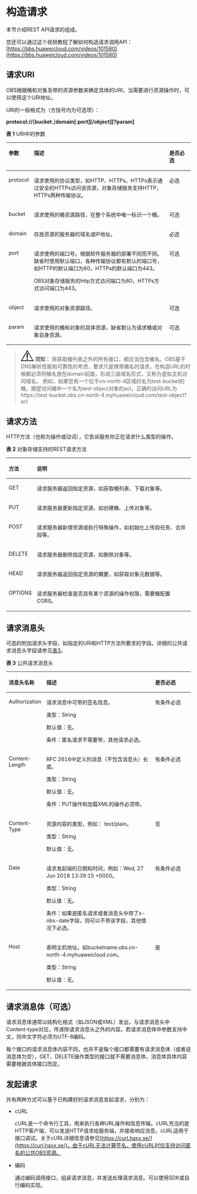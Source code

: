 # 构造请求<a name="obs_04_0007"></a>

本节介绍REST API请求的组成。

您还可以通过这个视频教程了解如何构造请求调用API：[https://bbs.huaweicloud.com/videos/101580](https://bbs.huaweicloud.com/videos/101580)

## 请求URI<a name="section1849899574"></a>

OBS根据桶和对象及带的资源参数来确定具体的URI，当需要进行资源操作时，可以使用这个URI地址。

URI的一般格式为（方括号内为可选项）：

**protocol://**\[**bucket.**\]**domain\[:port\]\[/object\]\[?param\]**

**表 1**  URI中的参数

<a name="table40449485"></a>
<table><thead align="left"><tr id="row6511324"><th class="cellrowborder" valign="top" width="13.13%" id="mcps1.2.4.1.1"><p id="p57655222"><a name="p57655222"></a><a name="p57655222"></a>参数</p>
</th>
<th class="cellrowborder" valign="top" width="73.74000000000001%" id="mcps1.2.4.1.2"><p id="p39561425"><a name="p39561425"></a><a name="p39561425"></a>描述</p>
</th>
<th class="cellrowborder" valign="top" width="13.13%" id="mcps1.2.4.1.3"><p id="p50358869"><a name="p50358869"></a><a name="p50358869"></a>是否必选</p>
</th>
</tr>
</thead>
<tbody><tr id="row52536552"><td class="cellrowborder" valign="top" width="13.13%" headers="mcps1.2.4.1.1 "><p id="p27602357"><a name="p27602357"></a><a name="p27602357"></a>protocol</p>
</td>
<td class="cellrowborder" valign="top" width="73.74000000000001%" headers="mcps1.2.4.1.2 "><p id="p21198434"><a name="p21198434"></a><a name="p21198434"></a>请求使用的协议类型，如HTTP、HTTPs。HTTPs表示通过安全的HTTPs访问该资源，对象存储服务支持HTTP，HTTPs两种传输协议。</p>
</td>
<td class="cellrowborder" valign="top" width="13.13%" headers="mcps1.2.4.1.3 "><p id="p39351575"><a name="p39351575"></a><a name="p39351575"></a>必选</p>
</td>
</tr>
<tr id="row88287534152"><td class="cellrowborder" valign="top" width="13.13%" headers="mcps1.2.4.1.1 "><p id="p1930030181620"><a name="p1930030181620"></a><a name="p1930030181620"></a>bucket</p>
</td>
<td class="cellrowborder" valign="top" width="73.74000000000001%" headers="mcps1.2.4.1.2 "><p id="p930030121615"><a name="p930030121615"></a><a name="p930030121615"></a>请求使用的桶资源路径，在整个系统中唯一标识一个桶。</p>
</td>
<td class="cellrowborder" valign="top" width="13.13%" headers="mcps1.2.4.1.3 "><p id="p3300803163"><a name="p3300803163"></a><a name="p3300803163"></a>可选</p>
</td>
</tr>
<tr id="row55346801513"><td class="cellrowborder" valign="top" width="13.13%" headers="mcps1.2.4.1.1 "><p id="p135344812156"><a name="p135344812156"></a><a name="p135344812156"></a>domain</p>
</td>
<td class="cellrowborder" valign="top" width="73.74000000000001%" headers="mcps1.2.4.1.2 "><p id="p323103261516"><a name="p323103261516"></a><a name="p323103261516"></a>存放资源的服务器的域名或IP地址。</p>
</td>
<td class="cellrowborder" valign="top" width="13.13%" headers="mcps1.2.4.1.3 "><p id="p125929367153"><a name="p125929367153"></a><a name="p125929367153"></a>必选</p>
</td>
</tr>
<tr id="row53201908"><td class="cellrowborder" valign="top" width="13.13%" headers="mcps1.2.4.1.1 "><p id="p14387307"><a name="p14387307"></a><a name="p14387307"></a>port</p>
</td>
<td class="cellrowborder" valign="top" width="73.74000000000001%" headers="mcps1.2.4.1.2 "><p id="p24521247"><a name="p24521247"></a><a name="p24521247"></a>请求使用的端口号。根据软件服务器的部署不同而不同。缺省时使用默认端口，各种传输协议都有默认的端口号，如HTTP的默认端口为80，HTTPs的默认端口为443。</p>
<p id="p25031604"><a name="p25031604"></a><a name="p25031604"></a>OBS对象存储服务的http方式访问端口为80，HTTPs方式访问端口为443。</p>
</td>
<td class="cellrowborder" valign="top" width="13.13%" headers="mcps1.2.4.1.3 "><p id="p14294078"><a name="p14294078"></a><a name="p14294078"></a>可选</p>
</td>
</tr>
<tr id="row35289195"><td class="cellrowborder" valign="top" width="13.13%" headers="mcps1.2.4.1.1 "><p id="p39852543"><a name="p39852543"></a><a name="p39852543"></a>object</p>
</td>
<td class="cellrowborder" valign="top" width="73.74000000000001%" headers="mcps1.2.4.1.2 "><p id="p6830580"><a name="p6830580"></a><a name="p6830580"></a>请求使用的对象资源路径。</p>
</td>
<td class="cellrowborder" valign="top" width="13.13%" headers="mcps1.2.4.1.3 "><p id="p16406130"><a name="p16406130"></a><a name="p16406130"></a>可选</p>
</td>
</tr>
<tr id="row13437443"><td class="cellrowborder" valign="top" width="13.13%" headers="mcps1.2.4.1.1 "><p id="p14691104"><a name="p14691104"></a><a name="p14691104"></a>param</p>
</td>
<td class="cellrowborder" valign="top" width="73.74000000000001%" headers="mcps1.2.4.1.2 "><p id="p49128794"><a name="p49128794"></a><a name="p49128794"></a>请求使用的桶和对象的具体资源，缺省默认为请求桶或对象自身资源。</p>
</td>
<td class="cellrowborder" valign="top" width="13.13%" headers="mcps1.2.4.1.3 "><p id="p45866588"><a name="p45866588"></a><a name="p45866588"></a>可选</p>
</td>
</tr>
</tbody>
</table>

>![](public_sys-resources/icon-notice.gif) **须知：** 
>除获取桶列表之外的所有接口，都应当包含桶名。OBS基于DNS解析性能和可靠性的考虑，要求凡是携带桶名的请求，在构造URL的时候都必须将桶名放在domain前面，形成三级域名形式，又称为虚拟主机访问域名。
>例如，如果您有一个位于cn-north-4区域的名为test-bucket的桶，期望访问桶中一个名为test-object对象的acl，正确的访问URL为https://test-bucket.obs.cn-north-4.myhuaweicloud.com/test-object?acl

## 请求方法<a name="section580035055419"></a>

HTTP方法（也称为操作或动词），它告诉服务你正在请求什么类型的操作。

**表 2**  对象存储支持的REST请求方法

<a name="table1123134922518"></a>
<table><thead align="left"><tr id="row65706590"><th class="cellrowborder" valign="top" width="15.15%" id="mcps1.2.3.1.1"><p id="p20633546"><a name="p20633546"></a><a name="p20633546"></a>方法</p>
</th>
<th class="cellrowborder" valign="top" width="84.85000000000001%" id="mcps1.2.3.1.2"><p id="p60704555"><a name="p60704555"></a><a name="p60704555"></a>说明</p>
</th>
</tr>
</thead>
<tbody><tr id="row18121961"><td class="cellrowborder" valign="top" width="15.15%" headers="mcps1.2.3.1.1 "><p id="p58592747"><a name="p58592747"></a><a name="p58592747"></a>GET</p>
</td>
<td class="cellrowborder" valign="top" width="84.85000000000001%" headers="mcps1.2.3.1.2 "><p id="p48392090"><a name="p48392090"></a><a name="p48392090"></a>请求服务器返回指定资源，如获取桶列表、下载对象等。</p>
</td>
</tr>
<tr id="row32875629"><td class="cellrowborder" valign="top" width="15.15%" headers="mcps1.2.3.1.1 "><p id="p45680330"><a name="p45680330"></a><a name="p45680330"></a>PUT</p>
</td>
<td class="cellrowborder" valign="top" width="84.85000000000001%" headers="mcps1.2.3.1.2 "><p id="p9119239"><a name="p9119239"></a><a name="p9119239"></a>请求服务器更新指定资源，如创建桶、上传对象等。</p>
</td>
</tr>
<tr id="row14964289"><td class="cellrowborder" valign="top" width="15.15%" headers="mcps1.2.3.1.1 "><p id="p4147890"><a name="p4147890"></a><a name="p4147890"></a>POST</p>
</td>
<td class="cellrowborder" valign="top" width="84.85000000000001%" headers="mcps1.2.3.1.2 "><p id="p434775"><a name="p434775"></a><a name="p434775"></a>请求服务器新增资源或执行特殊操作，如初始化上传段任务、合并段等。</p>
</td>
</tr>
<tr id="row35216792"><td class="cellrowborder" valign="top" width="15.15%" headers="mcps1.2.3.1.1 "><p id="p33987935"><a name="p33987935"></a><a name="p33987935"></a>DELETE</p>
</td>
<td class="cellrowborder" valign="top" width="84.85000000000001%" headers="mcps1.2.3.1.2 "><p id="p1559313"><a name="p1559313"></a><a name="p1559313"></a>请求服务器删除指定资源，如删除对象等。</p>
</td>
</tr>
<tr id="row14033823"><td class="cellrowborder" valign="top" width="15.15%" headers="mcps1.2.3.1.1 "><p id="p62997855"><a name="p62997855"></a><a name="p62997855"></a>HEAD</p>
</td>
<td class="cellrowborder" valign="top" width="84.85000000000001%" headers="mcps1.2.3.1.2 "><p id="p2552640"><a name="p2552640"></a><a name="p2552640"></a>请求服务器返回指定资源的概要，如获取对象元数据等。</p>
</td>
</tr>
<tr id="row22973764"><td class="cellrowborder" valign="top" width="15.15%" headers="mcps1.2.3.1.1 "><p id="p48935609"><a name="p48935609"></a><a name="p48935609"></a>OPTIONS</p>
</td>
<td class="cellrowborder" valign="top" width="84.85000000000001%" headers="mcps1.2.3.1.2 "><p id="p4361378"><a name="p4361378"></a><a name="p4361378"></a>请求服务器检查是否具有某个资源的操作权限，需要桶配置CORS。</p>
</td>
</tr>
</tbody>
</table>

## 请求消息头<a name="section1454211155819"></a>

可选的附加请求头字段，如指定的URI和HTTP方法所要求的字段。详细的公共请求消息头字段请参见[表3](#table25197309)。

**表 3**  公共请求消息头

<a name="table25197309"></a>
<table><thead align="left"><tr id="row56260471"><th class="cellrowborder" valign="top" width="20.380000000000003%" id="mcps1.2.4.1.1"><p id="p60804269"><a name="p60804269"></a><a name="p60804269"></a>消息头名称</p>
</th>
<th class="cellrowborder" valign="top" width="58.87%" id="mcps1.2.4.1.2"><p id="p26198756"><a name="p26198756"></a><a name="p26198756"></a>描述</p>
</th>
<th class="cellrowborder" valign="top" width="20.75%" id="mcps1.2.4.1.3"><p id="p41724483"><a name="p41724483"></a><a name="p41724483"></a>是否必选</p>
</th>
</tr>
</thead>
<tbody><tr id="row24239987"><td class="cellrowborder" valign="top" width="20.380000000000003%" headers="mcps1.2.4.1.1 "><p id="p17281948"><a name="p17281948"></a><a name="p17281948"></a>Authorization</p>
</td>
<td class="cellrowborder" valign="top" width="58.87%" headers="mcps1.2.4.1.2 "><p id="p57660517"><a name="p57660517"></a><a name="p57660517"></a>请求消息中可带的签名信息。</p>
<p id="p49182605"><a name="p49182605"></a><a name="p49182605"></a>类型：String</p>
<p id="p39990262"><a name="p39990262"></a><a name="p39990262"></a>默认值：无。</p>
<p id="p24368041"><a name="p24368041"></a><a name="p24368041"></a>条件：匿名请求不需要带，其他请求必选。</p>
</td>
<td class="cellrowborder" valign="top" width="20.75%" headers="mcps1.2.4.1.3 "><p id="p27654330"><a name="p27654330"></a><a name="p27654330"></a>有条件必选</p>
</td>
</tr>
<tr id="row47562386"><td class="cellrowborder" valign="top" width="20.380000000000003%" headers="mcps1.2.4.1.1 "><p id="p27348077"><a name="p27348077"></a><a name="p27348077"></a>Content-Length</p>
</td>
<td class="cellrowborder" valign="top" width="58.87%" headers="mcps1.2.4.1.2 "><p id="p601777"><a name="p601777"></a><a name="p601777"></a>RFC 2616中定义的消息（不包含消息头）长度。</p>
<p id="p5415993"><a name="p5415993"></a><a name="p5415993"></a>类型：String</p>
<p id="p48743940"><a name="p48743940"></a><a name="p48743940"></a>默认值：无。</p>
<p id="p36042284"><a name="p36042284"></a><a name="p36042284"></a>条件：PUT操作和加载XML的操作必须带。</p>
</td>
<td class="cellrowborder" valign="top" width="20.75%" headers="mcps1.2.4.1.3 "><p id="p33743900"><a name="p33743900"></a><a name="p33743900"></a>有条件必选</p>
</td>
</tr>
<tr id="row35259646"><td class="cellrowborder" valign="top" width="20.380000000000003%" headers="mcps1.2.4.1.1 "><p id="p37459059"><a name="p37459059"></a><a name="p37459059"></a>Content-Type</p>
</td>
<td class="cellrowborder" valign="top" width="58.87%" headers="mcps1.2.4.1.2 "><p id="p14284953"><a name="p14284953"></a><a name="p14284953"></a>资源内容的类型，例如： text/plain。</p>
<p id="p61455718"><a name="p61455718"></a><a name="p61455718"></a>类型：String</p>
<p id="p16230551"><a name="p16230551"></a><a name="p16230551"></a>默认值：无。</p>
</td>
<td class="cellrowborder" valign="top" width="20.75%" headers="mcps1.2.4.1.3 "><p id="p39606294"><a name="p39606294"></a><a name="p39606294"></a>否</p>
</td>
</tr>
<tr id="row20912334"><td class="cellrowborder" valign="top" width="20.380000000000003%" headers="mcps1.2.4.1.1 "><p id="p16177456"><a name="p16177456"></a><a name="p16177456"></a>Date</p>
</td>
<td class="cellrowborder" valign="top" width="58.87%" headers="mcps1.2.4.1.2 "><p id="p35305575"><a name="p35305575"></a><a name="p35305575"></a>请求发起端的日期和时间，例如：Wed, 27 Jun 2018 13:39:15 +0000。</p>
<p id="p49314726"><a name="p49314726"></a><a name="p49314726"></a>类型：String</p>
<p id="p41179355"><a name="p41179355"></a><a name="p41179355"></a>默认值：无。</p>
<p id="p35069879"><a name="p35069879"></a><a name="p35069879"></a>条件：如果是匿名请求或者消息头中带了x-obs-date字段，则可以不带该字段，其他情况下必选。</p>
</td>
<td class="cellrowborder" valign="top" width="20.75%" headers="mcps1.2.4.1.3 "><p id="p22087952"><a name="p22087952"></a><a name="p22087952"></a>有条件必选</p>
</td>
</tr>
<tr id="row64573848"><td class="cellrowborder" valign="top" width="20.380000000000003%" headers="mcps1.2.4.1.1 "><p id="p63099185"><a name="p63099185"></a><a name="p63099185"></a>Host</p>
</td>
<td class="cellrowborder" valign="top" width="58.87%" headers="mcps1.2.4.1.2 "><p id="p10760359"><a name="p10760359"></a><a name="p10760359"></a>表明主机地址。如bucketname.obs.cn-north-4.myhuaweicloud.com。</p>
<p id="p29734368"><a name="p29734368"></a><a name="p29734368"></a>类型：String</p>
<p id="p66282721"><a name="p66282721"></a><a name="p66282721"></a>默认值：无。</p>
</td>
<td class="cellrowborder" valign="top" width="20.75%" headers="mcps1.2.4.1.3 "><p id="p191303"><a name="p191303"></a><a name="p191303"></a>是</p>
</td>
</tr>
</tbody>
</table>

## 请求消息体（可选）<a name="section14612192315587"></a>

请求消息体通常以结构化格式（如JSON或XML）发出，与请求消息头中Content-type对应，传递除请求消息头之外的内容。若请求消息体中参数支持中文，则中文字符必须为UTF-8编码。

每个接口的请求消息体内容不同，也并不是每个接口都需要有请求消息体（或者说消息体为空），GET、DELETE操作类型的接口就不需要消息体，消息体具体内容需要根据具体接口而定。

## 发起请求<a name="section140743661613"></a>

共有两种方式可以基于已构建好的请求消息发起请求，分别为：

-   cURL

    cURL是一个命令行工具，用来执行各种URL操作和信息传输。cURL充当的是HTTP客户端，可以发送HTTP请求给服务端，并接收响应消息。cURL适用于接口调试。关于cURL详细信息请参见[https://curl.haxx.se/](https://curl.haxx.se/)。由于cURL无法计算签名，使用cURL时仅支持访问匿名的公共OBS资源。

-   编码

    通过编码调用接口，组装请求消息，并发送处理请求消息。可以使用SDK或自行编码实现。


